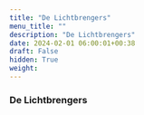 ```yaml
---
title: "De Lichtbrengers"
menu_title: ""
description: "De Lichtbrengers"
date: 2024-02-01 06:00:01+00:38
draft: False
hidden: True
weight:
---
```

### De Lichtbrengers


